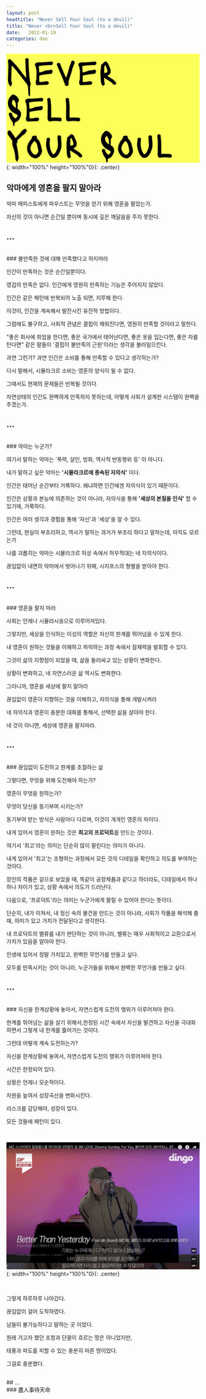 ```yaml
---
layout: post
headtitle: "Never Sell Your Soul (to a devil)"
title: "Never <br>Sell Your Soul (to a devil)"
date:   2022-01-19
categories: dao
---
```


![neverSellYourSoul](/assets/images/neverSellYourSoul.jpg){: width="100%" height="100%"0}{: .center}

## 악마에게 영혼을 팔지 말아라

악마 메피스토에게 파우스트는 무엇을 얻기 위해 영혼을 팔았는가.

자신의 것이 아니면 순간일 뿐이며 동시에 깊은 깨달음을 주지 못한다.
<br>
## ...
<br>
### 불만족한 것에 대해 만족했다고 하지마라

인간이 만족하는 것은 순간일뿐이다.

영겁의 만족은 없다. 인간에게 영원히 만족하는 기능은 주어지지 않았다.

인간은 같은 패턴에 반복되어 노출 되면, 지루해 한다.

이것이, 인간을 계속해서 발전시킨 유전적 방법이다.

그럼에도 불구하고, 사회적 관념은 결핍이 채워진다면, 영원히 만족할 것이라고 말한다.

"좋은 회사에 취업을 한다면, 좋은 국가에서 태어난다면, 좋은 옷을 입는다면, 좋은 차를 탄다면" 같은 말들이 '결핍이 불만족의 근원'이라는 생각을 불러일으킨다.

과연 그런가? 과연 인간은 소비를 통해 만족할 수 있다고 생각하는가?

다시 말해서, 시뮬라크르 소비는 영혼의 양식이 될 수 없다.

그때서도 현재의 문제들은 반복될 것이다.

자연상태의 인간도 완벽하게 만족하지 못하는데, 어떻게 사회가 설계한 시스템이 완벽을 주겠는가.
<br>
## ...
<br>
### 악마는 누군가?

여기서 말하는 악마는 '폭력, 살인, 방화, 역사적 반동행위 등' 이 아니다. 

내가 말하고 싶은 악마는 **'시뮬라크르에 종속된 자의식'** 이다.

인간은 태어난 순간부터 거룩하다. 왜냐하면 인간에겐 자의식이 있기 때문이다.

인간은 상황과 본능에 의존하는 것이 아니라, 자의식을 통해 **'세상의 본질을 인식'** 할 수 있기에, 거룩하다.

인간은 여러 생각과 경험을 통해 '자신'과 '세상'을 알 수 있다.

그런데, 현실이 부조리하고, 역사가 말하는 과거가 부조리 하다고 말하는데, 아직도 모르는가

나를 괴롭히는 악마는 시뮬라크르 허상 속에서 허우적대는 네 자의식이다.

끊임없이 내면의 악마에서 벗어나기 위해, 시지프스의 형벌을 받아야 한다.
<br>
## ...
<br>
### 영혼을 팔지 마라

사회는 언제나 시뮬라시옹으로 이루어져있다.

그렇지만, 세상을 인식하는 이성의 역할은 자신의 한계를 뛰어넘을 수 있게 한다.

내 영혼이 원하는 것들을 이해하고 파악하는 과정 속에서 잠재력을 발휘할 수 있다.

그것이 삶의 지향점이 되었을 때, 삶을 둘러싸고 있는 상황이 변화한다.

상황이 변화하고, 네 자연스러운 삶 역시도 변화한다.

그러니까, 영혼을 세상에 팔지 말아라

끊임없이 영혼이 지향하는 것을 이해하고, 자의식을 통해 개발시켜라

네 자의식과 영혼이 충분한 대화를 통해서, 선택한 삶을 살아야 한다.

네 것이 아니면, 세상에 영혼을 팔지마라.
<br>
## ...
<br>
### 끊임없이 도전하고 한계를 초월하는 삶

그렇다면, 무엇을 위해 도전해야 하는가?

영혼이 무엇을 원하는가?

무엇이 당신을 동기부여 시키는가?

동기부여 받는 방식은 사람마다 다르며, 이것이 개개인 영혼의 차이다.

내게 있어서 영혼이 원하는 것은 **최고의 프로덕트**를 만드는 것이다.

여기서 '최고'라는 의미는 단순히 많이 팔린다는 의미가 아니다. 

내게 있어서 '최고'는 조형하는 과정에서 모든 것의 디테일을 확인하고 의도를 부여하는 것이다.

장인의 작품은 겉으로 보았을 때, 똑같이 공장제품과 같다고 하더라도, 디테일에서 하나하나 차이가 있고, 상황 속에서 의도가 드러난다.

다음으로, '프로덕트'라는 의미는 누군가에게 팔릴 수 있어야 한다는 뜻이다.

단순히, 내가 미쳐서, 내 정신 속의 물건을 만드는 것이 아니라, 사회가 작품을 해석해 줄 때, 의미가 있고 가치가 전달된다고 생각한다.

내 프로덕트의 벨류를 내가 판단하는 것이 아니라, 벨류는 매우 사회적이고 교환으로서 가치가 있음을 알아야 한다.

인생에 있어서 정말 가치있고, 완벽한 무언가를 만들고 싶다.

모두를 만족시키는 것이 아니라, 누군가들을 위해서 완벽한 무언가를 만들고 싶다.
<br>
## ...
<br>
### 자신을 한계상황에 놓아서, 자연스럽게 도전의 행위가 이루어져야 한다.

한계를 뛰어넘는 삶을 살기 위해서,한정된 시간 속에서 자신을 발견하고 자신을 극대화하면서 그렇게 내 한계를 뜷어가는 것이다.

그런데 어떻게 계속 도전하는가?

자신을 한계상황에 놓여서, 자연스럽게 도전의 행위가 이루어져야 한다.

시간은 한정되어 있다.

상황은 언제나 모순적이다. 

차원을 높여서 성장곡선을 변화시킨다.

리스크를 감당해야, 성장이 있다.

모든 것들에 패턴이 있다.

<br>

![betterThanYesterday](/assets/images/betterThanYesterday.jpg){: width="100%" height="100%"0}{: .center}

<br>

그렇게 하루하루 나아갔다.

끊임없이 걸어 도착하였다.

남들이 불가능하다고 말하는 곳 이었다.

원래 가고자 했던 조청과 단꿀이 흐르는 땅은 아니었지만,

태풍과 파도를 피할 수 있는 충분히 마른 땅이었다.

그걸로 충분했다.

<br>
## ...
<br>
### 盡人事待天命

